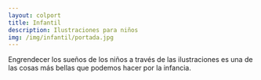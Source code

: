 ```yaml
---
layout: colport
title: Infantil
description: Ilustraciones para niños
img: /img/infantil/portada.jpg
---
```


Engrendecer los sueños de los niños a través de las ilustraciones es una de las cosas más bellas que podemos hacer por la infancia.

<div class="section group">
        <div class="col span_6_of_12">
	  <img class="image_enlarge" src="{{ site.baseurl }}/img/infantil/nino_arbol.jpg" alt=""/>
	</div>
        <div class="col span_6_of_12">
	  <img class="image_enlarge" src="{{ site.baseurl }}/img/infantil/rey.jpg" alt=""/>
	</div>
</div>
<div class="section group">
  <div class="col span_6_of_12">
    <div class="col span_12_of_12">
      <img class="image_enlarge" src="{{ site.baseurl }}/img/infantil/mercadillo.jpg" alt=""/>	
    </div>
    <div class="col span_12_of_12">
      <img class="image_enlarge" src="{{ site.baseurl }}/img/infantil/conejo_tejo.jpg" alt=""/>
    </div>
  </div>
  <div class="col span_6_of_12">
	<img class="image_enlarge" src="{{ site.baseurl }}/img/infantil/arrozales.jpg" alt=""/>
  </div>
</div>
